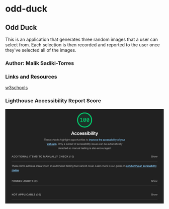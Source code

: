 # odd-duck 

## Odd Duck

This is an application that generates three random images that a user can select from. Each selection is then recorded and reported to the user once they've selected all of the images.

### Author: Malik Sadiki-Torres


### Links and Resources

[w3schools](https://www.w3schools.com/)


### Lighthouse Accessibility Report Score

![lighthouse](newLighthouse.png)